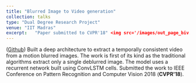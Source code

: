 ```yaml
---
title: "Blurred Image to Video generation"
collection: talks
type: "Dual Degree Research Project"
venue: "IIT Madras"
excerpt:   "Paper submitted to CVPR'18" <img src='/images/out_page_biv.gif'>(http://google.com.au/)
---
```


([Github](https://github.com/anshulbshah/Blurred-Image-to-Video))
Built a deep architecture to extract a temporally consistent video from a motion blurred images. The work is first of its kind as the traditional algorithms extract only a single deblurred image. The model uses a recurrent network built using ConvLSTM cells. Submitted the work to IEEE Conference on Pattern Recognition and Computer Vision 2018 (**CVPR'18**).
